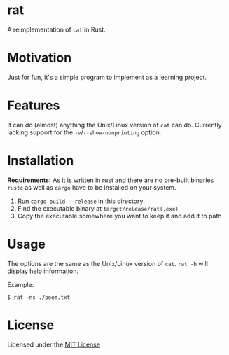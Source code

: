 # rat

A reimplementation of `cat` in Rust.

# Motivation

Just for fun, it's a simple program to implement as a learning project.

# Features

It can do (almost) anything the Unix/Linux version of `cat` can do.
Currently lacking support for the `-v`/`--show-nonprinting` option.

# Installation

**Requirements:** As it is written in rust and there are no pre-built binaries
`rustc` as well as `cargo` have to be installed on your system.

1. Run `cargo build --release` in this directory
2. Find the executable binary at `target/release/rat(.exe)`
3. Copy the executable somewhere you want to keep it and add it to path

# Usage

The options are the same as the Unix/Linux version of `cat`.
`rat -h` will display help information.

Example:
```
$ rat -ns ./poem.txt
```

# License

Licensed under the [MIT License](LICENSE.md)
